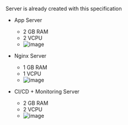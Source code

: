 Server is already created with this specification
- App Server
  - 2 GB RAM
  - 2 VCPU
  - ![image](https://user-images.githubusercontent.com/67664879/192193810-0a08c504-6bf3-42e2-b7b5-d5fcee745ca6.png)

- Nginx Server
  - 1 GB RAM
  - 1 VCPU
  - ![image](https://user-images.githubusercontent.com/67664879/192193967-2f4e1fc3-c39b-4ea6-8383-06b0833d6127.png)

- CI/CD + Monitoring Server
  - 2 GB RAM
  - 2 VCPU
  - ![image](https://user-images.githubusercontent.com/67664879/192193899-acefa6c2-cf7c-4a75-860e-307b3c888669.png)

